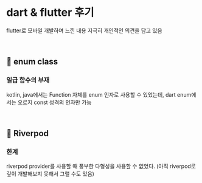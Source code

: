 # dart & flutter 후기

flutter로 모바일 개발하며 느낀 내용
지극히 개인적인 의견을 담고 있음

<br>

## :pushpin: enum class

### 일급 함수의 부재

kotlin, java에서는 Function 자체를 enum 인자로 사용할 수 있었는데,
dart enum에서는 오로지 const 성격의 인자만 가능

<br>

## :pushpin: Riverpod

### 한계

riverpod provider를 사용할 때 풍부한 다형성을 사용할 수 없었다.
(아직 riverpod로 깊이 개발해보지 못해서 그럴 수도 있음)